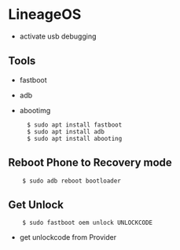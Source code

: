 # LineageOS

- activate usb debugging

## Tools

- fastboot
- adb
- abootimg

        $ sudo apt install fastboot
        $ sudo apt install adb
        $ sudo apt install abooting

## Reboot Phone to Recovery mode

        $ sudo adb reboot bootloader

## Get Unlock

        $ sudo fastboot oem unlock UNLOCKCODE

- get unlockcode from Provider
